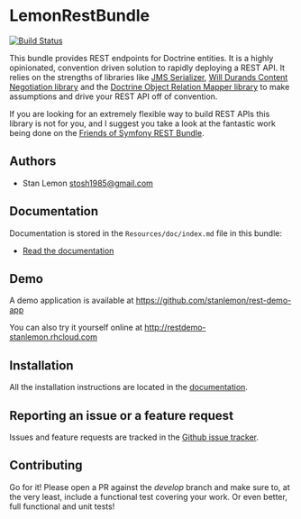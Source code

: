 LemonRestBundle
============

[![Build Status](https://travis-ci.org/stanlemon/rest-bundle.png?branch=master)](http://travis-ci.org/stanlemon/rest-bundle)

This bundle provides REST endpoints for Doctrine entities. It is a highly opinionated, convention driven solution to rapidly deploying a REST API.  It relies on the strengths of libraries like [JMS Serializer](http://jmsyst.com/libs/serializer), [Will Durands Content Negotiation library](http://williamdurand.fr/Negotiation/) and the [Doctrine Object Relation Mapper library](http://www.doctrine-project.org/projects/orm.html) to make assumptions and drive your REST API off of convention.

If you are looking for an extremely flexible way to build REST APIs this library is not for you, and I suggest you take a look at the fantastic work being done on the [Friends of Symfony REST Bundle](https://github.com/FriendsOfSymfony/FOSRestBundle).

Authors
-------

* Stan Lemon <stosh1985@gmail.com>

Documentation
-------------

Documentation is stored in the `Resources/doc/index.md` file in this bundle:

* [Read the documentation](Resources/doc/index.md)

Demo
-------------

A demo application is available at https://github.com/stanlemon/rest-demo-app

You can also try it yourself online at http://restdemo-stanlemon.rhcloud.com

Installation
------------

All the installation instructions are located in the [documentation](Resources/doc/index.md).

Reporting an issue or a feature request
---------------------------------------

Issues and feature requests are tracked in the [Github issue tracker](https://github.com/stanlemon/rest-bundle/issues).

Contributing
---------------------------------------

Go for it! Please open a PR against the _develop_ branch and make sure to, at the very least, include a functional test covering your work. Or even better, full functional and unit tests!
